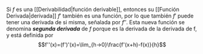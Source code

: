 Si $f$ es una [[Derivabilidad|función derivable]], entonces su [[Función Derivada|derivada]] $f'$ también es una función, por lo que también $f'$ puede tener una derivada de si misma, señalada por $f''$.
Esta nueva función se denomina ***segunda derivada*** de $f$ porque es la derivada de la derivada de f, y está definida por$$f''(x)=(f')'(x)=\lim_{h→0}\frac{f'(x+h)-f(x)}{h}$$
